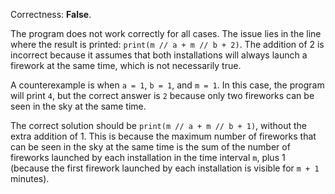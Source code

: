 Correctness: **False**.

The program does not work correctly for all cases. The issue lies in the line where the result is printed: `print(m // a + m // b + 2)`. The addition of 2 is incorrect because it assumes that both installations will always launch a firework at the same time, which is not necessarily true.

A counterexample is when `a = 1`, `b = 1`, and `m = 1`. In this case, the program will print `4`, but the correct answer is `2` because only two fireworks can be seen in the sky at the same time.

The correct solution should be `print(m // a + m // b + 1)`, without the extra addition of 1. This is because the maximum number of fireworks that can be seen in the sky at the same time is the sum of the number of fireworks launched by each installation in the time interval `m`, plus 1 (because the first firework launched by each installation is visible for `m + 1` minutes).